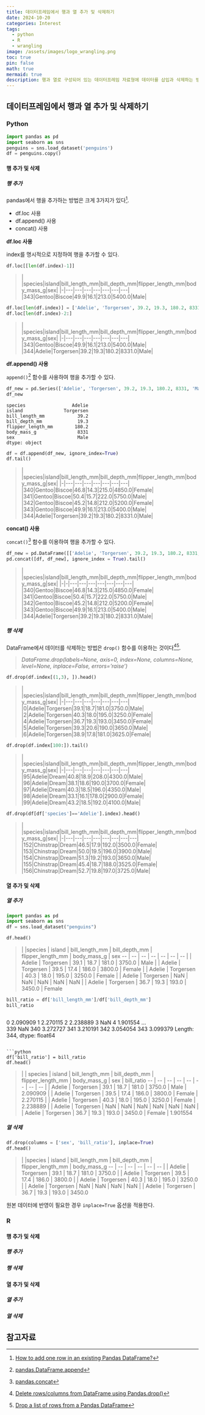```yaml
---
title: 데이터프레임에서 행과 열 추가 및 삭제하기
date: 2024-10-20
categories: Interest
tags:
  - python
  - R
  - wrangling
image: /assets/images/logo_wrangling.png
toc: true
pin: false
math: true
mermaid: true
description: 행과 열로 구성되어 있는 데이터프레임 자료형에 데이터를 삽입과 삭제하는 방법을 알아 본다.
---
```

## 데이터프레임에서 행과 열 추가 및 삭제하기

### Python

```python
import pandas as pd
import seaborn as sns
penguins = sns.load_dataset('penguins')
df = penguins.copy()
```

#### 행 추가 및 삭제

##### 행 추가

pandas에서 행을 추가하는 방법은 크게 3가지가 있다[^1].

- df.loc 사용
- df.append() 사용
- concat() 사용

**df.loc 사용**

index를 명시적으로 지정하여 행을 추가할 수 있다.

```python
df.loc[[len(df.index)-1]]
```

> | |species|island|bill_length_mm|bill_depth_mm|flipper_length_mm|body_mass_g|sex|
|-|---|---|---|---|---|---|---|
|343|Gentoo|Biscoe|49.9|16.1|213.0|5400.0|Male|

```python
df.loc[len(df.index)] = ['Adelie', 'Torgersen', 39.2, 19.3, 180.2, 8331, 'Male']
df.loc[len(df.index)-2:]
```

> | |species|island|bill_length_mm|bill_depth_mm|flipper_length_mm|body_mass_g|sex|
|-|---|---|---|---|---|---|---|
|343|Gentoo|Biscoe|49.9|16.1|213.0|5400.0|Male|
|344|Adelie|Torgersen|39.2|19.3|180.2|8331.0|Male|

**df.append() 사용**

`append()`[^append] 함수를 사용하여 행을 추가할 수 있다.

```python
df_new = pd.Series(['Adelie', 'Torgersen', 39.2, 19.3, 180.2, 8331, 'Male'], index = df.columns)
df_new
```

	species                 Adelie
	island               Torgersen
	bill_length_mm            39.2
	bill_depth_mm             19.3
	flipper_length_mm        180.2
	body_mass_g               8331
	sex                       Male
	dtype: object

```python
df = df.append(df_new, ignore_index=True)
df.tail()
```

> | |species|island|bill_length_mm|bill_depth_mm|flipper_length_mm|body_mass_g|sex|
|-|---|---|---|---|---|---|---|
|340|Gentoo|Biscoe|46.8|14.3|215.0|4850.0|Female|
|341|Gentoo|Biscoe|50.4|15.7|222.0|5750.0|Male|
|342|Gentoo|Biscoe|45.2|14.8|212.0|5200.0|Female|
|343|Gentoo|Biscoe|49.9|16.1|213.0|5400.0|Male|
|344|Adelie|Torgersen|39.2|19.3|180.2|8331.0|Male|

**concat() 사용**

`concat()`[^concat] 함수를 이용하여 행을 추가할 수 있다.

```python
df_new = pd.DataFrame([['Adelie', 'Torgersen', 39.2, 19.3, 180.2, 8331, 'Male']], columns = df.columns)
pd.concat([df, df_new], ignore_index = True).tail()
```

> | |species|island|bill_length_mm|bill_depth_mm|flipper_length_mm|body_mass_g|sex|
|-|-|---|---|---|---|---|---|---|
|340|Gentoo|Biscoe|46.8|14.3|215.0|4850.0|Female|
|341|Gentoo|Biscoe|50.4|15.7|222.0|5750.0|Male|
|342|Gentoo|Biscoe|45.2|14.8|212.0|5200.0|Female|
|343|Gentoo|Biscoe|49.9|16.1|213.0|5400.0|Male|
|344|Adelie|Torgersen|39.2|19.3|180.2|8331.0|Male|

##### 행 삭제

DataFrame에서 데이터를 삭제하는 방법은 `drop()` 함수를 이용하는 것이다[^drop][^drop2].

> *DataFrame.drop(labels=None, axis=0, index=None, columns=None, level=None, inplace=False, errors=’raise’)*

```python
df.drop(df.index[(1,3), ]).head()
```

> | |species|island|bill_length_mm|bill_depth_mm|flipper_length_mm|body_mass_g|sex|
|-|---|---|---|---|---|---|---|
|0|Adelie|Torgersen|39.1|18.7|181.0|3750.0|Male|
|2|Adelie|Torgersen|40.3|18.0|195.0|3250.0|Female|
|4|Adelie|Torgersen|36.7|19.3|193.0|3450.0|Female|
|5|Adelie|Torgersen|39.3|20.6|190.0|3650.0|Male|
|6|Adelie|Torgersen|38.9|17.8|181.0|3625.0|Female|

```python
df.drop(df.index[100:]).tail()
```

> | |species|island|bill_length_mm|bill_depth_mm|flipper_length_mm|body_mass_g|sex|
|-|---|---|---|---|---|---|---|
|95|Adelie|Dream|40.8|18.9|208.0|4300.0|Male|
|96|Adelie|Dream|38.1|18.6|190.0|3700.0|Female|
|97|Adelie|Dream|40.3|18.5|196.0|4350.0|Male|
|98|Adelie|Dream|33.1|16.1|178.0|2900.0|Female|
|99|Adelie|Dream|43.2|18.5|192.0|4100.0|Male|

```python
df.drop(df[df['species']=='Adelie'].index).head()
```

> | |species|island|bill_length_mm|bill_depth_mm|flipper_length_mm|body_mass_g|sex|
|-|---|---|---|---|---|---|---|---|
|152|Chinstrap|Dream|46.5|17.9|192.0|3500.0|Female|
|153|Chinstrap|Dream|50.0|19.5|196.0|3900.0|Male|
|154|Chinstrap|Dream|51.3|19.2|193.0|3650.0|Male|
|155|Chinstrap|Dream|45.4|18.7|188.0|3525.0|Female|
|156|Chinstrap|Dream|52.7|19.8|197.0|3725.0|Male|


#### 열 추가 및 삭제

##### 열 추가

```python
import pandas as pd
import seaborn as sns
df = sns.load_dataset("penguins")

df.head()
```

> | |species | island | bill_length_mm | bill_depth_mm | flipper_length_mm | body_mass_g | sex
-- | -- | -- | -- | -- | -- | --
| | Adelie | Torgersen | 39.1 | 18.7 | 181.0 | 3750.0 | Male
| | Adelie | Torgersen | 39.5 | 17.4 | 186.0 | 3800.0 | Female
| | Adelie | Torgersen | 40.3 | 18.0 | 195.0 | 3250.0 | Female
| | Adelie | Torgersen | NaN | NaN | NaN | NaN | NaN
| | Adelie | Torgersen | 36.7 | 19.3 | 193.0 | 3450.0 | Female

```python
bill_ratio = df['bill_length_mm']/df['bill_depth_mm']
bill_ratio
```

> ```
0      2.090909
1      2.270115
2      2.238889
3           NaN
4      1.901554
         ...   
339         NaN
340    3.272727
341    3.210191
342    3.054054
343    3.099379
Length: 344, dtype: float64
```

```python
df['bill_ratio'] = bill_ratio
df.head()
```

> | | species | island | bill_length_mm | bill_depth_mm | flipper_length_mm | body_mass_g | sex | bill_ratio
-- | -- | -- | -- | -- | -- | -- | --
| | Adelie | Torgersen | 39.1 | 18.7 | 181.0 | 3750.0 | Male | 2.090909
| | Adelie | Torgersen | 39.5 | 17.4 | 186.0 | 3800.0 | Female | 2.270115
| | Adelie | Torgersen | 40.3 | 18.0 | 195.0 | 3250.0 | Female | 2.238889
| | Adelie | Torgersen | NaN | NaN | NaN | NaN | NaN | NaN
| | Adelie | Torgersen | 36.7 | 19.3 | 193.0 | 3450.0 | Female | 1.901554

##### 열 삭제

```python
df.drop(columns = ['sex', 'bill_ratio'], inplace=True)
df.head()
```

> | |species | island | bill_length_mm | bill_depth_mm | flipper_length_mm | body_mass_g
-- | -- | -- | -- | -- | --
| | Adelie | Torgersen | 39.1 | 18.7 | 181.0 | 3750.0
| | Adelie | Torgersen | 39.5 | 17.4 | 186.0 | 3800.0
| | Adelie | Torgersen | 40.3 | 18.0 | 195.0 | 3250.0
| | Adelie | Torgersen | NaN | NaN | NaN | NaN
| | Adelie | Torgersen | 36.7 | 19.3 | 193.0 | 3450.0

원본 데이터에 반영이 필요한 경우 `inplace=True` 옵션을 적용한다.


### R

#### 행 추가 및 삭제

##### 행 추가

##### 행 삭제

#### 열 추가 및 삭제

##### 열 추가

##### 열 삭제


## 참고자료
[^1]: [How to add one row in an existing Pandas DataFrame?](https://www.geeksforgeeks.org/how-to-add-one-row-in-an-existing-pandas-dataframe/)

[^append]: [pandas.DataFrame.append](https://pandas.pydata.org/pandas-docs/version/1.4/reference/api/pandas.DataFrame.append.html)

[^concat]: [pandas.concat](https://pandas.pydata.org/pandas-docs/version/1.4/reference/api/pandas.concat.html?highlight=concat#pandas.concat)
[^drop]: [Delete rows/columns from DataFrame using Pandas.drop()](https://www.geeksforgeeks.org/python-delete-rows-columns-from-dataframe-using-pandas-drop/)
[^drop2]: [Drop a list of rows from a Pandas DataFrame](https://www.geeksforgeeks.org/drop-a-list-of-rows-from-a-pandas-dataframe/?ref=oin_asr2)